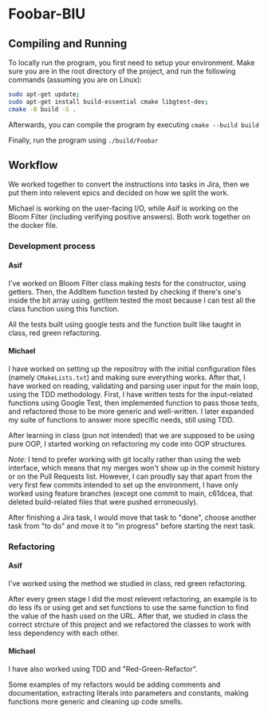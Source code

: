 # Foobar-BIU

## Compiling and Running
To locally run the program, you first need to setup your environment. Make sure you are in the root directory of the project, and run the following commands (assuming you are on Linux):
```bash
sudo apt-get update;
sudo apt-get install build-essential cmake libgtest-dev;
cmake -B build -S .
```

Afterwards, you can compile the program by executing `cmake --build build`

Finally, run the program using `./build/Foobar`

## Workflow
We worked together to convert the instructions into tasks in Jira, then we put them into relevent epics and decided on how we split the work.

Michael is working on the user-facing I/O, while Asif is working on the Bloom Filter (including verifying positive answers). Both work together on the docker file.

### Development process
#### Asif
I've worked on Bloom Filter class making tests for the constructor, using getters. Then, the AddItem function tested by checking if there's one's inside
the bit array using. getItem tested the most because I can test all the class function using this function.

All the tests built using google tests and the function built like taught in class, red green refactoring.

#### Michael
I have worked on setting up the repositroy with the initial configuration files (namely `CMakeLists.txt`) and making sure everything works. After that, I have worked on reading, validating and parsing user input for the main loop, using the TDD methodology. First, I have written tests for the input-related functions using Google Test, then implemented function to pass those tests, and refactored those to be more generic and well-written. I later expanded my suite of functions to answer more specific needs, still using TDD.

After learning in class (pun not intended) that we are supposed to be using pure OOP, I started working on refactoring my code into OOP structures.

*Note:* I tend to prefer working with git locally rather than using the web interface, which means that my merges won't show up in the commit history or on the Pull Requests list. However, I can proudly say that apart from the very first few commits intended to set up the environment, I have only worked using feature branches (except one commit to main, c61dcea, that deleted build-related files that were pushed erroneously).

After finishing a Jira task, I would move that task to "done", choose another task from "to do" and move it to "in progress" before starting the next task.

### Refactoring
#### Asif
I've worked using the method we studied in class, red green refactoring.

After every green stage I did the most relevent refactoring, an example is to do less ifs or using get and set functions to use the same function to
find the value of the hash used on the URL. After that, we studied in class the correct strcture of this project and we refactored the classes to 
work with less dependency with each other.

#### Michael
I have also worked using TDD and "Red-Green-Refactor".

Some examples of my refactors would be adding comments and documentation, extracting literals into parameters and constants, making functions more generic and cleaning up code smells.
